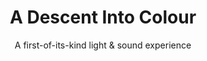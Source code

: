 ---
title: "A Descent Into Colour"
subtitle: "A first-of-its-kind light & sound experience"
dates: "2-4th May 2025"
location: "9/11 Durham Lane, Auckland"
buttons:
  - text: "Exhibition Tickets"
    link: "https://www.iticket.co.nz/events/2025/may/darklight"
  - text: "Resonate Tickets"
    link: "https://www.undertheradar.co.nz/gig/95583/Resonate-Presented-By-Music-First-And-Darklight.utr"
floating_buttons:
  - text: "About"
    link: "about-darklight.html"
  - text: "FAQs"
    link: "faq-darklight.html"
  - text: "Resonate"
    link: "about-resonate.html"
  - text: "Partners"
    link: "#"
social:
  instagram: "https://www.instagram.com/darklight_experience/"
  facebook: "https://www.facebook.com/experiencedarklight/"
---